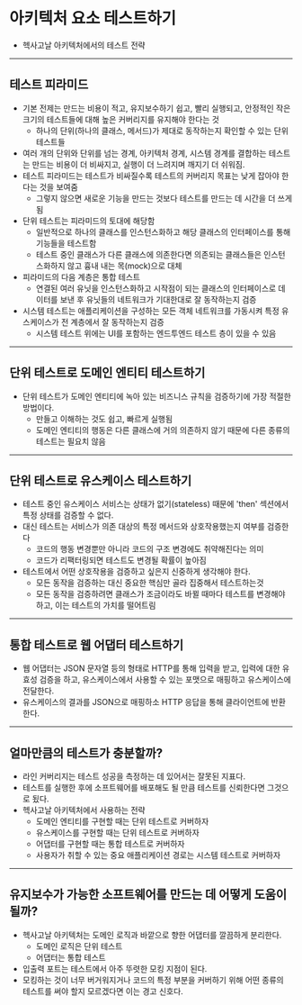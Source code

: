 # 아키텍처 요소 테스트하기

- 헥사고날 아키텍처에서의 테스트 전략

-------------

## 테스트 피라미드

- 기본 전제는 만드는 비용이 적고, 유지보수하기 쉽고, 빨리 실행되고, 안정적인 작은 크기의 테스트들에 대해 높은
커버리지를 유지해야 한다는 것
  - 하나의 단위(하나의 클래스, 메서드)가 제대로 동작하는지 확인할 수 있는 단위 테스트들
- 여러 개의 단위와 단위를 넘는 경계, 아키텍처 경계, 시스템 경계를 결합하는 테스트는 만드는 비용이 더 비싸지고, 실행이 더 느려지며
깨지기 더 쉬워짐.
- 테스트 피라미드는 테스트가 비싸질수록 테스트의 커버리지 목표는 낮게 잡아야 한다는 것을 보여줌
  - 그렇지 않으면 새로운 기능을 만드는 것보다 테스트를 만드는 데 시간을 더 쓰게 됨
- 단위 테스트는 피라미드의 토대에 해당함
  - 일반적으로 하나의 클래스를 인스턴스화하고 해당 클래스의 인터페이스를 통해 기능들을 테스트함
  - 테스트 중인 클래스가 다른 클래스에 의존한다면 의존되는 클래스들은 인스턴스화하지 않고 흉내 내는 목(mock)으로 대체
- 피라미드의 다음 계층은 통합 테스트
  - 연결된 여러 유닛을 인스턴스화하고 시작점이 되는 클래스의 인터페이스로 데이터를 보낸 후 유닛들의 네트워크가 기대한대로 잘 동작하는지 검증
- 시스템 테스트는 애플리케이션을 구성하는 모든 객체 네트워크를 가동시켜 특정 유스케이스가 전 계층에서 잘 동작하는지 검증
  - 시스템 테스트 위에는 UI를 포함하는 엔드투엔드 테스트 층이 있을 수 있음 

--------------

## 단위 테스트로 도메인 엔티티 테스트하기

- 단위 테스트가 도메인 엔티티에 녹아 있는 비즈니스 규칙을 검증하기에 가장 적절한 방법이다.
  - 만들고 이해하는 것도 쉽고, 빠르게 실행됨
  - 도메인 엔티티의 행동은 다른 클래스에 거의 의존하지 않기 때문에 다른 종류의 테스트는 필요치 않음

------------

## 단위 테스트로 유스케이스 테스트하기

- 테스트 중인 유스케이스 서비스는 상태가 없기(stateless) 때문에 'then' 섹션에서 특정 상태를 검증할 수 없다.
- 대신 테스트는 서비스가 의존 대상의 특정 메서드와 상호작용했는지 여부를 검증한다
  - 코드의 행동 변경뿐만 아니라 코드의 구조 변경에도 취약해진다는 의미
  - 코드가 리팩터링되면 테스트도 변경될 확률이 높아짐
- 테스트에서 어떤 상호작용을 검증하고 싶은지 신중하게 생각해야 한다.
  - 모든 동작을 검증하는 대신 중요한 핵심만 골라 집중해서 테스트하는것
  - 모든 동작을 검증하려면 클래스가 조금이라도 바뀔 때마다 테스트를 변경해야하고, 이는 테스트의 가치를 떨어트림

---------------

## 통합 테스트로 웹 어댑터 테스트하기

- 웹 어댑터는 JSON 문자열 등의 형태로 HTTP를 통해 입력을 받고, 입력에 대한 유효성 검증을 하고, 유스케이스에서
사용할 수 있는 포맷으로 매핑하고 유스케이스에 전달한다.
- 유스케이스의 결과를 JSON으로 매핑하소 HTTP 응답을 통해 클라이언트에 반환한다.

------------

## 얼마만큼의 테스트가 충분할까?

- 라인 커버리지는 테스트 성공을 측정하는 데 있어서는 잘못된 지표다.
- 테스트를 실행한 후에 소프트웨어를 배포해도 될 만큼 테스트를 신뢰한다면 그것으로 됬다.
- 헥사고날 아키텍처에서 사용하는 전략
  - 도메인 엔티티를 구현할 때는 단위 테스트로 커버하자
  - 유스케이스를 구현할 때는 단위 테스트로 커버하자
  - 어댑터를 구현할 때는 통합 테스트로 커버하자
  - 사용자가 취할 수 있는 중요 애플리케이션 경로는 시스템 테스트로 커버하자

----------

## 유지보수가 가능한 소프트웨어를 만드는 데 어떻게 도움이 될까?

- 헥사고날 아키텍처는 도메인 로직과 바깥으로 향한 어댑터를 깔끔하게 분리한다.
  - 도메인 로직은 단위 테스트
  - 어댑터는 통합 테스트
- 입출력 포트는 테스트에서 아주 뚜렷한 모킹 지점이 된다.
- 모킹하는 것이 너무 버거워지거나 코드의 특정 부분을 커버하기 위해 어떤 종류의 테스트를 써야 할지 모르겠다면 이는 경고 신호다.
